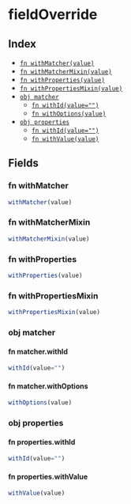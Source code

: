 # fieldOverride



## Index

* [`fn withMatcher(value)`](#fn-withmatcher)
* [`fn withMatcherMixin(value)`](#fn-withmatchermixin)
* [`fn withProperties(value)`](#fn-withproperties)
* [`fn withPropertiesMixin(value)`](#fn-withpropertiesmixin)
* [`obj matcher`](#obj-matcher)
  * [`fn withId(value="")`](#fn-matcherwithid)
  * [`fn withOptions(value)`](#fn-matcherwithoptions)
* [`obj properties`](#obj-properties)
  * [`fn withId(value="")`](#fn-propertieswithid)
  * [`fn withValue(value)`](#fn-propertieswithvalue)

## Fields

### fn withMatcher

```ts
withMatcher(value)
```



### fn withMatcherMixin

```ts
withMatcherMixin(value)
```



### fn withProperties

```ts
withProperties(value)
```



### fn withPropertiesMixin

```ts
withPropertiesMixin(value)
```



### obj matcher


#### fn matcher.withId

```ts
withId(value="")
```



#### fn matcher.withOptions

```ts
withOptions(value)
```



### obj properties


#### fn properties.withId

```ts
withId(value="")
```



#### fn properties.withValue

```ts
withValue(value)
```


